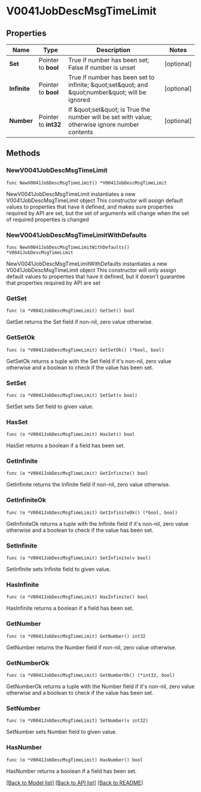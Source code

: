 # V0041JobDescMsgTimeLimit

## Properties

Name | Type | Description | Notes
------------ | ------------- | ------------- | -------------
**Set** | Pointer to **bool** | True if number has been set; False if number is unset | [optional] 
**Infinite** | Pointer to **bool** | True if number has been set to infinite; \&quot;set\&quot; and \&quot;number\&quot; will be ignored | [optional] 
**Number** | Pointer to **int32** | If \&quot;set\&quot; is True the number will be set with value; otherwise ignore number contents | [optional] 

## Methods

### NewV0041JobDescMsgTimeLimit

`func NewV0041JobDescMsgTimeLimit() *V0041JobDescMsgTimeLimit`

NewV0041JobDescMsgTimeLimit instantiates a new V0041JobDescMsgTimeLimit object
This constructor will assign default values to properties that have it defined,
and makes sure properties required by API are set, but the set of arguments
will change when the set of required properties is changed

### NewV0041JobDescMsgTimeLimitWithDefaults

`func NewV0041JobDescMsgTimeLimitWithDefaults() *V0041JobDescMsgTimeLimit`

NewV0041JobDescMsgTimeLimitWithDefaults instantiates a new V0041JobDescMsgTimeLimit object
This constructor will only assign default values to properties that have it defined,
but it doesn't guarantee that properties required by API are set

### GetSet

`func (o *V0041JobDescMsgTimeLimit) GetSet() bool`

GetSet returns the Set field if non-nil, zero value otherwise.

### GetSetOk

`func (o *V0041JobDescMsgTimeLimit) GetSetOk() (*bool, bool)`

GetSetOk returns a tuple with the Set field if it's non-nil, zero value otherwise
and a boolean to check if the value has been set.

### SetSet

`func (o *V0041JobDescMsgTimeLimit) SetSet(v bool)`

SetSet sets Set field to given value.

### HasSet

`func (o *V0041JobDescMsgTimeLimit) HasSet() bool`

HasSet returns a boolean if a field has been set.

### GetInfinite

`func (o *V0041JobDescMsgTimeLimit) GetInfinite() bool`

GetInfinite returns the Infinite field if non-nil, zero value otherwise.

### GetInfiniteOk

`func (o *V0041JobDescMsgTimeLimit) GetInfiniteOk() (*bool, bool)`

GetInfiniteOk returns a tuple with the Infinite field if it's non-nil, zero value otherwise
and a boolean to check if the value has been set.

### SetInfinite

`func (o *V0041JobDescMsgTimeLimit) SetInfinite(v bool)`

SetInfinite sets Infinite field to given value.

### HasInfinite

`func (o *V0041JobDescMsgTimeLimit) HasInfinite() bool`

HasInfinite returns a boolean if a field has been set.

### GetNumber

`func (o *V0041JobDescMsgTimeLimit) GetNumber() int32`

GetNumber returns the Number field if non-nil, zero value otherwise.

### GetNumberOk

`func (o *V0041JobDescMsgTimeLimit) GetNumberOk() (*int32, bool)`

GetNumberOk returns a tuple with the Number field if it's non-nil, zero value otherwise
and a boolean to check if the value has been set.

### SetNumber

`func (o *V0041JobDescMsgTimeLimit) SetNumber(v int32)`

SetNumber sets Number field to given value.

### HasNumber

`func (o *V0041JobDescMsgTimeLimit) HasNumber() bool`

HasNumber returns a boolean if a field has been set.


[[Back to Model list]](../README.md#documentation-for-models) [[Back to API list]](../README.md#documentation-for-api-endpoints) [[Back to README]](../README.md)


